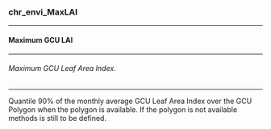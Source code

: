 ### chr_envi_MaxLAI



------
#### Maximum GCU LAI



------
###### Maximum GCU Leaf Area Index.



------
Quantile 90% of the monthly average GCU Leaf Area Index over the GCU Polygon when the polygon is available. If the polygon is not available methods is still to be defined.